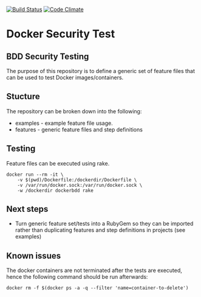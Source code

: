 [![Build Status](https://travis-ci.org/luismsousa/docker-security-test.svg?branch=master)](https://travis-ci.org/luismsousa/docker-security-test) [![Code Climate](https://codeclimate.com/github/luismsousa/docker-security-test/badges/gpa.svg)](https://codeclimate.com/github/luismsousa/docker-security-test)

# Docker Security Test
## BDD Security Testing
The purpose of this repository is to define a generic set of feature files that can be used to test Docker images/containers.

## Stucture
The repository can be broken down into the following:

 * examples - example feature file usage.
 * features - generic feature files and step definitions

## Testing

Feature files can be executed using rake.

```
docker run --rm -it \
	-v $(pwd)/Dockerfile:/dockerdir/Dockerfile \
	-v /var/run/docker.sock:/var/run/docker.sock \
	-w /dockerdir dockerbdd rake
```

## Next steps

* Turn generic feature set/tests into a RubyGem so they can be imported rather than duplicating features and step definitions in projects (see examples)

## Known issues

The docker containers are not terminated after the tests are executed, hence the following command should be run afterwards:

```
docker rm -f $(docker ps -a -q --filter 'name=container-to-delete')
```